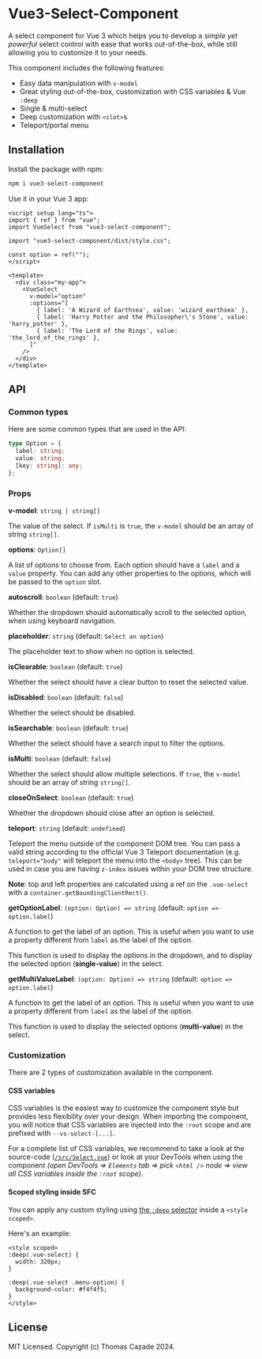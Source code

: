 # Vue3-Select-Component

A select component for Vue 3 which helps you to develop a _simple yet powerful_ select control with ease that works out-of-the-box, while still allowing you to customize it to your needs.

This component includes the following features:

- Easy data manipulation with `v-model`
- Great styling out-of-the-box, customization with CSS variables & Vue `:deep`
- Single & multi-select
- Deep customization with `<slot>`s
- Teleport/portal menu

## Installation

Install the package with npm:

```bash
npm i vue3-select-component
```

Use it in your Vue 3 app:

```vue
<script setup lang="ts">
import { ref } from "vue";
import VueSelect from "vue3-select-component";

import "vue3-select-component/dist/style.css";

const option = ref("");
</script>

<template>
  <div class="my-app">
    <VueSelect
      v-model="option"
      :options="[
        { label: 'A Wizard of Earthsea', value: 'wizard_earthsea' },
        { label: 'Harry Potter and the Philosopher\'s Stone', value: 'harry_potter' },
        { label: 'The Lord of the Rings', value: 'the_lord_of_the_rings' },
      ]"
    />
  </div>
</template>
```

## API

### Common types

Here are some common types that are used in the API:

```ts
type Option = {
  label: string;
  value: string;
  [key: string]: any;
};
```

### Props

**v-model**: `string | string[]`

The value of the select. If `isMulti` is `true`, the `v-model` should be an array of string `string[]`.

**options**: `Option[]`

A list of options to choose from. Each option should have a `label` and a `value` property. You can add any other properties to the options, which will be passed to the `option` slot.

**autoscroll**: `boolean` (default: `true`)

Whether the dropdown should automatically scroll to the selected option, when using keyboard navigation.

**placeholder**: `string` (default: `Select an option`)

The placeholder text to show when no option is selected.

**isClearable**: `boolean` (default: `true`)

Whether the select should have a clear button to reset the selected value.

**isDisabled**: `boolean` (default: `false`)

Whether the select should be disabled.

**isSearchable**: `boolean` (default: `true`)

Whether the select should have a search input to filter the options.

**isMulti**: `boolean` (default: `false`)

Whether the select should allow multiple selections. If `true`, the `v-model` should be an array of string `string[]`.

**closeOnSelect**: `boolean` (default: `true`)

Whether the dropdown should close after an option is selected.

**teleport**: `string` (default: `undefined`)

Teleport the menu outside of the component DOM tree. You can pass a valid string according to the official Vue 3 Teleport documentation (e.g. `teleport="body"` will teleport the menu into the `<body>` tree). This can be used in case you are having `z-index` issues within your DOM tree structure.

**Note**: top and left properties are calculated using a ref on the `.vue-select` with a `container.getBoundingClientRect()`.

**getOptionLabel**: `(option: Option) => string` (default: `option => option.label`)

A function to get the label of an option. This is useful when you want to use a property different from `label` as the label of the option.

This function is used to display the options in the dropdown, and to display the selected option (**single-value**) in the select.

**getMultiValueLabel**: `(option: Option) => string` (default: `option => option.label`)

A function to get the label of an option. This is useful when you want to use a property different from `label` as the label of the option.

This function is used to display the selected options (**multi-value**) in the select.

### Customization

There are 2 types of customization available in the component.

#### CSS variables

CSS variables is the easiest way to customize the component style but provides less flexibility over your design. When importing the component, you will notice that CSS variables are injected into the `:root` scope and are prefixed with `--vs-select-[...]`.

For a complete list of CSS variables, we recommend to take a look at the source-code ([`/src/Select.vue`](https://github.com/TotomInc/vue3-select-component/blob/master/src/Select.vue)) or look at your DevTools when using the component _(open DevTools => `Elements` tab => pick `<html />` node => view all CSS variables inside the `:root` scope)_.

#### Scoped styling inside SFC

You can apply any custom styling using [the `:deep` selector](https://vuejs.org/api/sfc-css-features.html#deep-selectors) inside a `<style scoped>`.

Here's an example:

```vue
<style scoped>
:deep(.vue-select) {
  width: 320px;
}

:deep(.vue-select .menu-option) {
  background-color: #f4f4f5;
}
</style>
```

## License

MIT Licensed. Copyright (c) Thomas Cazade 2024.
